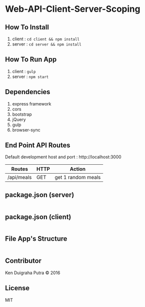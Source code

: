 # Web-API-Client-Server-Scoping

## How To Install
1. client : `cd client && npm install`
2. server : `cd server && npm install`

## How To Run App
1. client : `gulp`
2. server : `npm start`

## Dependencies
1. express framework
2. cors
3. bootstrap
4. jQuery
5. gulp
6. browser-sync



## End Point API Routes
Default development host and port : http://localhost:3000

| Routes | HTTP | Action |
|--------|------|--------|
| /api/meals | GET | get 1 random meals |

## package.json (server)

```

```

## package.json (client)

```
```

## File App's Structure

```
```


## Contributor
Ken Duigraha Putra &copy; 2016

## License
MIT
